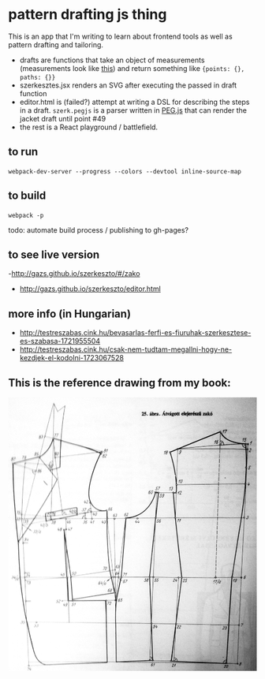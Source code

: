 # pattern drafting js thing

This is an app that I'm writing to learn about frontend tools as well as pattern drafting and tailoring.


- drafts are functions that take an object of measurements (measurements look like [this](https://github.com/gazs/szerkeszto/blob/master/sizes/normal.json)) and return something like `{points: {}, paths: {}}`
- szerkesztes.jsx renders an SVG  after executing the passed in draft function
- editor.html is (failed?) attempt at writing a DSL for describing the steps in a draft. `szerk.pegjs` is a parser written in [PEG.js](http://pegjs.org) that can render the jacket draft until point #49
- the rest is a React playground / battlefield.

## to run

`webpack-dev-server --progress --colors --devtool inline-source-map`

## to build

`webpack -p`

todo: automate build process / publishing to gh-pages?

## to see live version

-http://gazs.github.io/szerkeszto/#/zako
- http://gazs.github.io/szerkeszto/editor.html



## more info (in Hungarian)

* http://testreszabas.cink.hu/bevasarlas-ferfi-es-fiuruhak-szerkesztese-es-szabasa-1721955504
* http://testreszabas.cink.hu/csak-nem-tudtam-megallni-hogy-ne-kezdjek-el-kodolni-1723067528


## This is the reference drawing from my book:

<img src="https://raw.githubusercontent.com/gazs/szerkeszto/master/zako.jpg">
